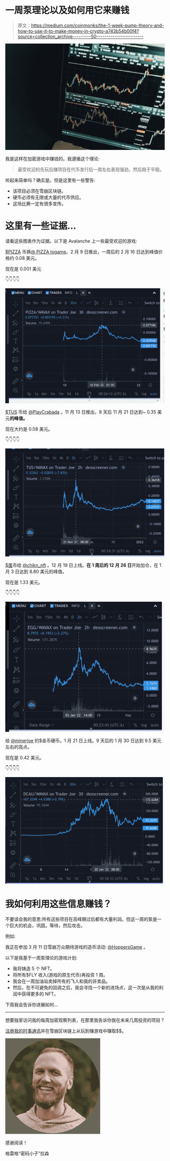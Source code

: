# 一周泵理论以及如何用它来赚钱

> 原文：<https://medium.com/coinmonks/the-1-week-pump-theory-and-how-to-use-it-to-make-money-in-crypto-a743b54b00f4?source=collection_archive---------50----------------------->

![](img/de1659dcc34d0d8211d6f2036e511de5.png)

我是这样在加密游戏中赚钱的。我遵循这个理论:

> 最受欢迎的先玩后赚项目在代币发行后一周左右表现强劲，然后趋于平稳。

听起来简单吗？确实是。但是这里有一些警告:

*   该项目必须在雪崩区块链。
*   硬币必须有无限或大量的代币供应。
*   这场比赛一定有很多宣传。

# 这里有一些证据…

请看这些图表作为证据。以下是 Avalanche 上一些最受欢迎的游戏:

[$PIZZA](https://twitter.com/search?q=%24PIZZA&src=cashtag_click) 币换[@ PIZZA togame](https://twitter.com/PizzadotGame)。2 月 9 日推出，一周后的 2 月 16 日达到峰值价格约 0.08 美元。

现在是 0.001 美元

👇👇👇👇

![](img/d75b2c05858c52258f3b36128f5a9e7b.png)

[$TUS](https://twitter.com/search?q=%24TUS&src=cashtag_click) 币给 [@PlayCrabada](https://twitter.com/PlayCrabada) 。11 月 13 日推出，8 天后 11 月 21 日达到~ 0.35 美元**的峰值。**

现在大约是 0.08 美元。

👇👇👇👇

![](img/9a9cb84b83b3a2bc26757704f6a28a15.png)

[$蛋](https://twitter.com/search?q=%24EGG&src=cashtag_click)币给 [@chikn_nft](https://twitter.com/chikn_nft) 。12 月 19 日上线。**在 1 周后的 12 月 26 日**开始加仓，在 1 月 3 日达到 8.80 美元的峰值。

现在是 1.33 美元。

👇👇👇👇

![](img/4d8dfc5ca98bfe1d26905f9209ee209e.png)

给 [@minerjoe](https://twitter.com/minerjoe) 的$金币硬币。1 月 21 日上线。9 天后的 1 月 30 日达到 9.5 美元左右的高点。

现在是 0.42 美元。

👇👇👇👇

![](img/297a3d5071603252e87ec6a44c10fa4b.png)

# 我如何利用这些信息赚钱？

不要误会我的意思:所有这些项目在高峰期过后都有大量利润。但这一周的泵是一个巨大的机会，巩固，等待，然后攻击。

例如:

我正在参加 3 月 11 日雪崩万众期待游戏的造币活动: [@HoppersGame](https://twitter.com/HoppersGame) 。

以下是我基于一周泵理论的游戏计划:

*   我将铸造 5 个 NFT。
*   将所有$FLY 收入(游戏的原生代币)再投资 1 周。
*   我会在一周加油站卖掉所有的飞人和我的非卖品。
*   然后，在不可避免的回调之后，我会寻找一个新的进场点，这一次是从我的利润中获得更多的 NFT。

下周我会告诉你进展如何…

***

想要独家访问我的每周加密观察列表，在那里我告诉你我在未来几周投资的项目？

[注册我的时事通讯](https://sendfox.com/lp/1x9d5n)并在雪崩区块链上从玩到赚游戏中赚取$$。

![](img/855cdf1ecab0c50626df3cd623cae5b8.png)

感谢阅读！

格雷格“密码小子”拉森
